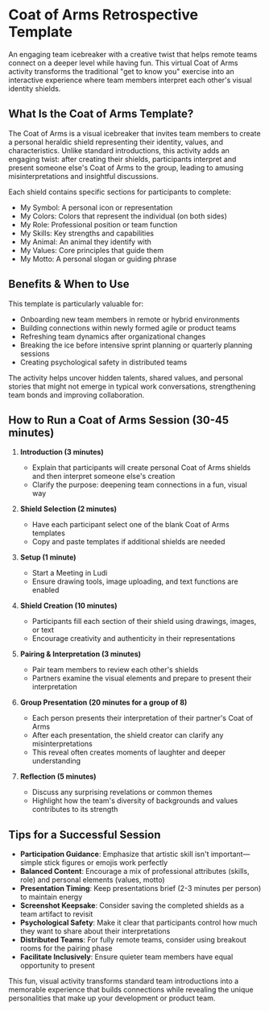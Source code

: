 # Coat of Arms Retrospective Template

An engaging team icebreaker with a creative twist that helps remote teams connect on a deeper level while having fun. This virtual Coat of Arms activity transforms the traditional "get to know you" exercise into an interactive experience where team members interpret each other's visual identity shields.

## What Is the Coat of Arms Template?

The Coat of Arms is a visual icebreaker that invites team members to create a personal heraldic shield representing their identity, values, and characteristics. Unlike standard introductions, this activity adds an engaging twist: after creating their shields, participants interpret and present someone else's Coat of Arms to the group, leading to amusing misinterpretations and insightful discussions.

Each shield contains specific sections for participants to complete:

- My Symbol: A personal icon or representation
- My Colors: Colors that represent the individual (on both sides)
- My Role: Professional position or team function
- My Skills: Key strengths and capabilities
- My Animal: An animal they identify with
- My Values: Core principles that guide them
- My Motto: A personal slogan or guiding phrase

## Benefits & When to Use

This template is particularly valuable for:

- Onboarding new team members in remote or hybrid environments
- Building connections within newly formed agile or product teams
- Refreshing team dynamics after organizational changes
- Breaking the ice before intensive sprint planning or quarterly planning sessions
- Creating psychological safety in distributed teams

The activity helps uncover hidden talents, shared values, and personal stories that might not emerge in typical work conversations, strengthening team bonds and improving collaboration.

## How to Run a Coat of Arms Session (30-45 minutes)

1. **Introduction (3 minutes)**

   - Explain that participants will create personal Coat of Arms shields and then interpret someone else's creation
   - Clarify the purpose: deepening team connections in a fun, visual way

2. **Shield Selection (2 minutes)**

   - Have each participant select one of the blank Coat of Arms templates
   - Copy and paste templates if additional shields are needed

3. **Setup (1 minute)**

   - Start a Meeting in Ludi
   - Ensure drawing tools, image uploading, and text functions are enabled

4. **Shield Creation (10 minutes)**

   - Participants fill each section of their shield using drawings, images, or text
   - Encourage creativity and authenticity in their representations

5. **Pairing & Interpretation (3 minutes)**

   - Pair team members to review each other's shields
   - Partners examine the visual elements and prepare to present their interpretation

6. **Group Presentation (20 minutes for a group of 8)**

   - Each person presents their interpretation of their partner's Coat of Arms
   - After each presentation, the shield creator can clarify any misinterpretations
   - This reveal often creates moments of laughter and deeper understanding

7. **Reflection (5 minutes)**
   - Discuss any surprising revelations or common themes
   - Highlight how the team's diversity of backgrounds and values contributes to its strength

## Tips for a Successful Session

- **Participation Guidance**: Emphasize that artistic skill isn't important—simple stick figures or emojis work perfectly
- **Balanced Content**: Encourage a mix of professional attributes (skills, role) and personal elements (values, motto)
- **Presentation Timing**: Keep presentations brief (2-3 minutes per person) to maintain energy
- **Screenshot Keepsake**: Consider saving the completed shields as a team artifact to revisit
- **Psychological Safety**: Make it clear that participants control how much they want to share about their interpretations
- **Distributed Teams**: For fully remote teams, consider using breakout rooms for the pairing phase
- **Facilitate Inclusively**: Ensure quieter team members have equal opportunity to present

This fun, visual activity transforms standard team introductions into a memorable experience that builds connections while revealing the unique personalities that make up your development or product team.
